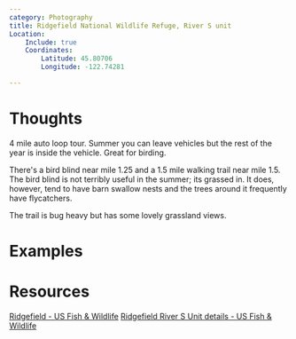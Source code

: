 ```yaml
---
category: Photography
title: Ridgefield National Wildlife Refuge, River S unit
Location:
    Include: true
    Coordinates:
        Latitude: 45.80706
        Longitude: -122.74281

---
```


# Thoughts

4 mile auto loop tour.  Summer you can leave vehicles but the rest of the year is inside the vehicle. Great for birding.

There's a bird blind near mile 1.25 and a 1.5 mile walking trail near mile 1.5.  The bird blind is not terribly useful in the summer; its
grassed in.  It does, however, tend to have barn swallow nests and the trees around it frequently have flycatchers.  

The trail is bug heavy but has some lovely grassland views.

# Examples

# Resources
 
[Ridgefield - US Fish & Wildlife](https://www.fws.gov/refuge/ridgefield)
[Ridgefield River S Unit details - US Fish & Wildlife](https://www.fws.gov/refuge/ridgefield/visit-us/locations/river-s-unit-auto-tour-route)
